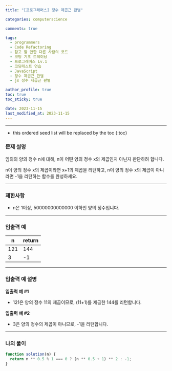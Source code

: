 ```yaml
---
title: "[프로그래머스] 정수 제곱근 판별"

categories: computerscience

comments: true

tags:
  - programmers
  - Code Refactoring
  - 참고 할 만한 다른 사람의 코드
  - 코딩 기초 트레이닝
  - 프로그래머스 Lv.1
  - 코딩테스트 연습
  - JavaScript
  - 정수 제곱근 판별
  - js 정수 제곱근 판별

author_profile: true
toc: true
toc_sticky: true

date: 2023-11-15
last_modified_at: 2023-11-15
---
```


---

<!-- prettier-ignore -->
* this ordered seed list will be replaced by the toc 
{:toc}

### 문제 설명

임의의 양의 정수 n에 대해, n이 어떤 양의 정수 x의 제곱인지 아닌지 판단하려 합니다.

n이 양의 정수 x의 제곱이라면 x+1의 제곱을 리턴하고, n이 양의 정수 x의 제곱이 아니라면 -1을 리턴하는 함수를 완성하세요.

---

### 제한사항

- n은 1이상, 50000000000000 이하인 양의 정수입니다.

---

### 입출력 예

| n   | return |
| --- | ------ |
| 121 | 144    |
| 3   | -1     |

---

### 입출력 예 설명

**입출력 예 #1**

- 121은 양의 정수 11의 제곱이므로, (11+1)를 제곱한 144를 리턴합니다.

**입출력 예 #2**

- 3은 양의 정수의 제곱이 아니므로, -1을 리턴합니다.

---

### 나의 풀이

```jsx
function solution(n) {
  return n ** 0.5 % 1 === 0 ? (n ** 0.5 + 1) ** 2 : -1;
}
```
